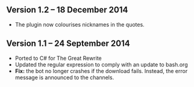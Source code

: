 Version 1.2 – 18 December 2014
------------------------------

* The plugin now colourises nicknames in the quotes.

Version 1.1 – 24 September 2014
-------------------------------

* Ported to C# for The Great Rewrite
* Updated the regular expression to comply with an update to bash.org
* **Fix:** the bot no longer crashes if the download fails. Instead, the error message is announced to the channels.
